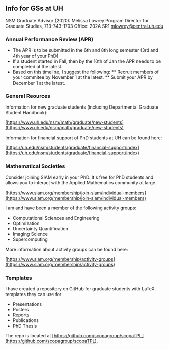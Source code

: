 ## Info for GSs at UH

NSM Graduate Advisor (2020):
Melissa Lowrey
Program Director for Graduate Studies, 713-743-1703
Office: 202A SR1 mlowrey@central.uh.edu


### Annual Performance Review (APR)
* The APR is to be submitted in the 6th and 8th long semester (3rd and 4th year of your PhD)
* If a student started in Fall, then by the 10th of Jan the APR needs to be completed at the latest.
* Based on this timeline, I suggest the following:
** Recruit members of your commitee by November 1 at the latest.
** Submit your APR by December 1 at the latest.

### General Reources 

Information for new graduate students (including Departmental Graduate Student Handbook):

[https://www.uh.edu/nsm/math/graduate/new-students](https://www.uh.edu/nsm/math/graduate/new-students)

Information for financial support of PhD students at UH can be found here:

[https://uh.edu/nsm/students/graduate/financial-support/index](https://uh.edu/nsm/students/graduate/financial-support/index)


### Mathematical Societies

Consider joining SIAM early in your PhD. It's free for PhD students and allows you to interact with the Applied Mathematics community at large.

[https://www.siam.org/membership/join-siam/individual-members](https://www.siam.org/membership/join-siam/individual-members) 

I am and have been a member of the following activity groups:
* Computational Sciences and Engineering
* Optimization
* Uncertainty Quantification
* Imaging Science
* Supercomputing

More information about activity groups can be found here:

[https://www.siam.org/membership/activity-groups](https://www.siam.org/membership/activity-groups)


### Templates

I have created a repository on GitHub for graduate students with LaTeX templates they can use for

* Presentations
* Posters
* Reports
* Publications
* PhD Thesis

The repo is located at [https://github.com/scopagroup/scopaTPL](https://github.com/scopagroup/scopaTPL).
